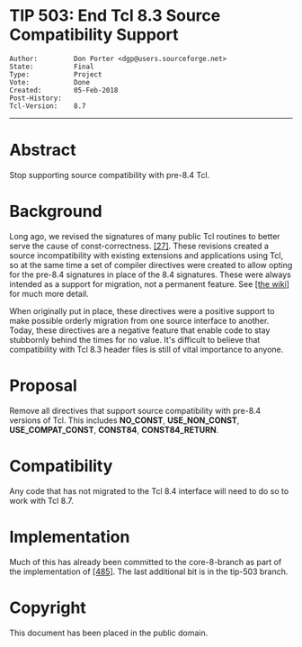# TIP 503: End Tcl 8.3 Source Compatibility Support
	Author:         Don Porter <dgp@users.sourceforge.net>
	State:          Final
	Type:           Project
	Vote:           Done
	Created:        05-Feb-2018
	Post-History:   
	Tcl-Version:	8.7
-----

# Abstract

Stop supporting source compatibility with pre-8.4 Tcl.

# Background

Long ago, we revised the signatures of many public Tcl routines
to better serve the cause of const-correctness. [[27]](27.md).
These revisions created a source incompatibility with existing
extensions and applications using Tcl, so at the same time a
set of compiler directives were created to allow opting for
the pre-8.4 signatures in place of the 8.4 signatures.  These
were always intended as a support for migration, not a permanent
feature.  See [[the wiki]](https://wiki.tcl-lang.org/3669) for
much more detail.

When originally put in place, these directives were a positive support
to make possible orderly migration from one source interface to
another.  Today, these directives are a negative feature that enable
code to stay stubbornly behind the times for no value. It's difficult
to believe that compatibility with Tcl 8.3 header files is still of
vital importance to anyone.

# Proposal

Remove all directives that support source compatibility with pre-8.4
versions of Tcl. This includes **NO\_CONST**, **USE\_NON\_CONST**,
**USE\_COMPAT\_CONST**, **CONST84**, **CONST84\_RETURN**.

# Compatibility

Any code that has not migrated to the Tcl 8.4 interface will
need to do so to work with Tcl 8.7.

# Implementation

Much of this has already been committed to the core-8-branch as
part of the implementation of [[485]](485.md).  The last additional
bit is in the tip-503 branch.

# Copyright

This document has been placed in the public domain.

